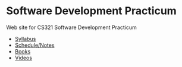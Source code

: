 Software Development Practicum
==============================

Web site for CS321 Software Development Practicum

- [Syllabus](syllabus.md)
- [Schedule/Notes](schedule.md)
- [Books](books.md)
- [Videos](videos.md)
